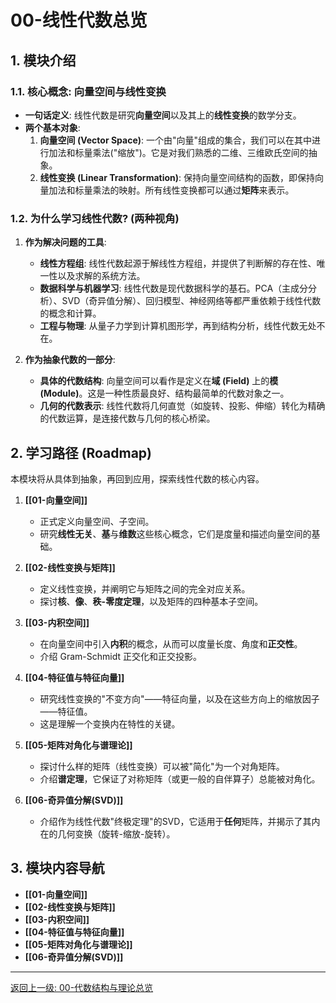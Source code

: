 # 00-线性代数总览

## 1. 模块介绍

### 1.1. 核心概念: 向量空间与线性变换

- **一句话定义**: 线性代数是研究**向量空间**以及其上的**线性变换**的数学分支。
- **两个基本对象**:
    1. **向量空间 (Vector Space)**: 一个由"向量"组成的集合，我们可以在其中进行加法和标量乘法("缩放")。它是对我们熟悉的二维、三维欧氏空间的抽象。
    2. **线性变换 (Linear Transformation)**: 保持向量空间结构的函数，即保持向量加法和标量乘法的映射。所有线性变换都可以通过**矩阵**来表示。

### 1.2. 为什么学习线性代数? (两种视角)

1. **作为解决问题的工具**:
    - **线性方程组**: 线性代数起源于解线性方程组，并提供了判断解的存在性、唯一性以及求解的系统方法。
    - **数据科学与机器学习**: 线性代数是现代数据科学的基石。PCA（主成分分析）、SVD（奇异值分解）、回归模型、神经网络等都严重依赖于线性代数的概念和计算。
    - **工程与物理**: 从量子力学到计算机图形学，再到结构分析，线性代数无处不在。

2. **作为抽象代数的一部分**:
    - **具体的代数结构**: 向量空间可以看作是定义在**域 (Field)** 上的**模 (Module)**。这是一种性质最良好、结构最简单的代数对象之一。
    - **几何的代数表示**: 线性代数将几何直觉（如旋转、投影、伸缩）转化为精确的代数运算，是连接代数与几何的核心桥梁。

## 2. 学习路径 (Roadmap)

本模块将从具体到抽象，再回到应用，探索线性代数的核心内容。

1. **[[01-向量空间]]**
    - 正式定义向量空间、子空间。
    - 研究**线性无关**、**基**与**维数**这些核心概念，它们是度量和描述向量空间的基础。

2. **[[02-线性变换与矩阵]]**
    - 定义线性变换，并阐明它与矩阵之间的完全对应关系。
    - 探讨**核**、**像**、**秩-零度定理**，以及矩阵的四种基本子空间。

3. **[[03-内积空间]]**
    - 在向量空间中引入**内积**的概念，从而可以度量长度、角度和**正交性**。
    - 介绍 Gram-Schmidt 正交化和正交投影。

4. **[[04-特征值与特征向量]]**
    - 研究线性变换的"不变方向"——特征向量，以及在这些方向上的缩放因子——特征值。
    - 这是理解一个变换内在特性的关键。

5. **[[05-矩阵对角化与谱理论]]**
    - 探讨什么样的矩阵（线性变换）可以被"简化"为一个对角矩阵。
    - 介绍**谱定理**，它保证了对称矩阵（或更一般的自伴算子）总能被对角化。

6. **[[06-奇异值分解(SVD)]]**
    - 介绍作为线性代数"终极定理"的SVD，它适用于**任何**矩阵，并揭示了其内在的几何变换（旋转-缩放-旋转）。

## 3. 模块内容导航

- **[[01-向量空间]]**
- **[[02-线性变换与矩阵]]**
- **[[03-内积空间]]**
- **[[04-特征值与特征向量]]**
- **[[05-矩阵对角化与谱理论]]**
- **[[06-奇异值分解(SVD)]]**

---
[返回上一级: 00-代数结构与理论总览](../00-代数结构与理论总览.md)
